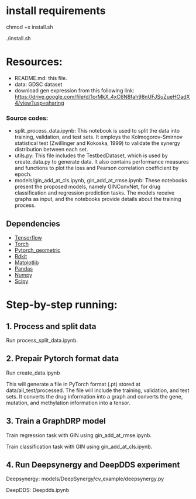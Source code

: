 # install requirements
chmod +x install.sh

./install.sh

# Resources:
+ README.md: this file.
+ data: GDSC dataset
+ download gen expression from this following link: https://drive.google.com/file/d/1orMkX_4xC6N8fah98nUFJSuZueHOadX4/view?usp=sharing

### Source codes:
+ split_process_data.ipynb: This notebook is used to split the data into training, validation, and test sets. It employs the Kolmogorov-Smirnov statistical test (Zwillinger and Kokoska, 1999) to validate the synergy distribution between each set.
+ utils.py: This file includes the TestbedDataset, which is used by create_data.py to generate data. It also contains performance measures and functions to plot the loss and Pearson correlation coefficient by epoch.
+ models/gin_add_at_cls.ipynb, gin_add_at_rmse.ipynb: These notebooks present the proposed models, namely GINConvNet, for drug classification and regression prediction tasks. The models receive graphs as input, and the notebooks provide details about the training process.


## Dependencies
+ [Tensorflow](https://www.tensorflow.org/)
+ [Torch](https://pytorch.org/)
+ [Pytorch_geometric](https://github.com/rusty1s/pytorch_geometric)
+ [Rdkit](https://www.rdkit.org/)
+ [Matplotlib](https://matplotlib.org/)
+ [Pandas](https://pandas.pydata.org/)
+ [Numpy](https://numpy.org/)
+ [Scipy](https://docs.scipy.org/doc/)

# Step-by-step running:

## 1. Process and split data
Run process_split_data.ipynb.

## 2. Prepair Pytorch format data
Run create_data.ipynb

This will generate a file in PyTorch format (.pt) stored at data/all_test/processed. The file will include the training, validation, and test sets. It converts the drug information into a graph and converts the gene, mutation, and methylation information into a tensor.

## 3. Train a GraphDRP model
Train regression task with GIN using gin_add_at_rmse.ipynb.

Train classification task with GIN using gin_add_at_cls.ipynb.

## 4. Run Deepsynergy and DeepDDS experiment
Deepsynergy: models/DeepSynergy/cv_example/deepsynergy.py

DeepDDS: Deepdds.ipynb

